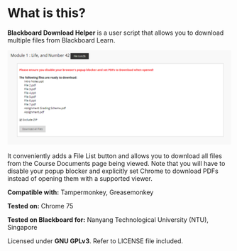 # What is this?
**Blackboard Download Helper** is a user script that allows you to download multiple files from Blackboard Learn.

![Preview](preview.png)

It conveniently adds a File List button and allows you to download all files from the Course Documents page being viewed. Note that you will have to disable your popup blocker and explicitly set Chrome to download PDFs instead of opening them with a supported viewer.

**Compatible with:** Tampermonkey, Greasemonkey

**Tested on:** Chrome 75

**Tested on Blackboard for:** Nanyang Technological University (NTU), Singapore

Licensed under **GNU GPLv3**. Refer to LICENSE file included.